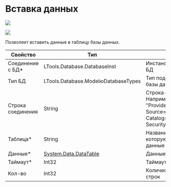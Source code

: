 # Вставка данных

![](<../../../../.gitbook/assets/image (100) (1) (1) (1) (1).png>)

![](<../../../../.gitbook/assets/бд. вставка данных.png>)

Позволяет вставить данные в таблицу базы данных.

| Свойство            | Тип                                 | Описание                                                                                                                |
| ------------------- | ----------------------------------- | ----------------------------------------------------------------------------------------------------------------------- |
| Соединение с БД\*   | LTools.Database.DatabaseInst        | Инстанс соединения с БД
| Тип БД              | LTools.Database.ModelюDatabaseTypes | Тип подсоединяемой базы данных  
| Строка соединения   | String                              | Строка соединения с БД. Например: "Provider=SQLOLEDB;Data Source=<servername>;Initial Catalog=<dbname>;Integrated Security=SSPI"
| Таблица\*           | String                              | Название таблицы в БД, в которую нужно вставить данные
| Данные\*            | [System.Data.DataTable](https://learn.microsoft.com/ru-ru/dotnet/api/system.data.datatable?view=net-5.0) | Данные в виде таблицы
| Таймаут\*           | Int32                               | Таймаут запроса
| Кол-во              | Int32                               | Количество вставленных строк

